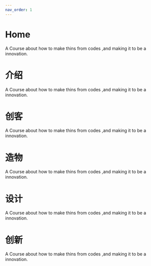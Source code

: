 ```yaml
---
nav_order: 1
---
```


# Home
A Course about how to make thins from codes ,and making it to be a innovation.

# 介绍
A Course about how to make thins from codes ,and making it to be a innovation.

# 创客
A Course about how to make thins from codes ,and making it to be a innovation.

# 造物
A Course about how to make thins from codes ,and making it to be a innovation.

# 设计
A Course about how to make thins from codes ,and making it to be a innovation.

# 创新
A Course about how to make thins from codes ,and making it to be a innovation.
